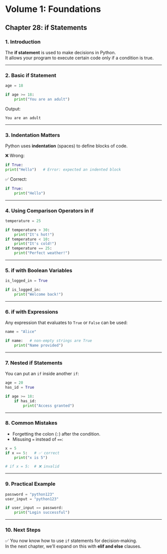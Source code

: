# Volume 1: Foundations
## Chapter 28: if Statements

### 1. Introduction
The **if statement** is used to make decisions in Python.  
It allows your program to execute certain code only if a condition is true.  

---

### 2. Basic if Statement
```python
age = 18

if age >= 18:
    print("You are an adult")
```

Output:
```
You are an adult
```

---

### 3. Indentation Matters
Python uses **indentation** (spaces) to define blocks of code.  

❌ Wrong:
```python
if True:
print("Hello")   # Error: expected an indented block
```

✅ Correct:
```python
if True:
    print("Hello")
```

---

### 4. Using Comparison Operators in if
```python
temperature = 25

if temperature > 30:
    print("It's hot!")
if temperature < 10:
    print("It's cold!")
if temperature == 25:
    print("Perfect weather!")
```

---

### 5. if with Boolean Variables
```python
is_logged_in = True

if is_logged_in:
    print("Welcome back!")
```

---

### 6. if with Expressions
Any expression that evaluates to `True` or `False` can be used:

```python
name = "Alice"

if name:   # non-empty strings are True
    print("Name provided")
```

---

### 7. Nested if Statements
You can put an `if` inside another `if`:

```python
age = 20
has_id = True

if age >= 18:
    if has_id:
        print("Access granted")
```

---

### 8. Common Mistakes
- Forgetting the colon (`:`) after the condition.  
- Misusing `=` instead of `==`:

```python
x = 5
if x == 5:   # ✅ correct
    print("x is 5")

# if x = 5:  # ❌ invalid
```

---

### 9. Practical Example
```python
password = "python123"
user_input = "python123"

if user_input == password:
    print("Login successful")
```

---

### 10. Next Steps
✅ You now know how to use `if` statements for decision-making.  
In the next chapter, we’ll expand on this with **elif and else** clauses.